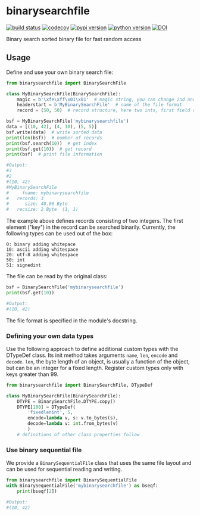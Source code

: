 # binarysearchfile
[![build status](https://github.com/trichter/binarysearchfile/workflows/tests/badge.svg)](https://github.com/trichter/binarysearchfile/actions)
[![codecov](https://codecov.io/gh/trichter/binarysearchfile/branch/master/graph/badge.svg)](https://codecov.io/gh/trichter/binarysearchfile)
[![pypi version](https://img.shields.io/pypi/v/binarysearchfile.svg)](https://pypi.python.org/pypi/binarysearchfile)
[![python version](https://img.shields.io/pypi/pyversions/binarysearchfile.svg)](https://python.org)
[![DOI](https://zenodo.org/badge/DOI/10.5281/zenodo.11184031.svg)](https://doi.org/10.5281/zenodo.11184031)

Binary search sorted binary file for fast random access

## Usage

Define and use your own binary search file:

```py
from binarysearchfile import BinarySearchFile

class MyBinarySearchFile(BinarySearchFile):
    magic = b'\xfe\xff\x01\x01'  # magic string, you can change 2nd and 4th byte
    headerstart = b'MyBinarySearchFile'  # name of the file format
    record = (50, 50)  # record structure, here two ints, first field can be searched binarily

bsf = MyBinarySearchFile('mybinarysearchfile')
data = [(10, 42), (4, 10), (5, 5)]
bsf.write(data)  # write sorted data
print(len(bsf))  # number of records
print(bsf.search(10))  # get index
print(bsf.get(10))  # get record
print(bsf)  # print file information

#Output:
#3
#2
#(10, 42)
#MyBinarySearchFile
#     fname: mybinarysearchfile
#   records: 3
#      size: 40.00 Byte
#   recsize: 2 Byte  (1, 1)
```

The example above defines records consisting of two integers.
The first element ("key") in the record can be searched binarily.
Currently, the following types can be used out of the box:

```
0: binary adding whitepace
10: ascii adding whitespace
20: utf-8 adding whitespace
50: int
51: signedint
```

The file can be read by the original class:

```py
bsf = BinarySearchFile('mybinarysearchfile')
print(bsf.get(10))

#Output:
#(10, 42)

```

The file format is specified in the module's docstring.

### Defining your own data types

Use the following approach to define additional custom types with the DTypeDef class.
Its init method takes arguments `name`, `len`, `encode` and `decode`.
`len`, the byte length of an object, is usually a function of the object, but can be an integer for a fixed length.
Register custom types only with keys greater than 99.

```py
from binarysearchfile import BinarySearchFile, DTypeDef

class MyBinarySearchFile(BinarySearchFile):
    DTYPE = BinarySearchFile.DTYPE.copy()
    DTYPE[100] = DTypeDef(
        'fixedlenint', 5,
        encode=lambda v, s: v.to_bytes(s),
        decode=lambda v: int.from_bytes(v)
        )
    # definitions of other class properties follow
```

### Use binary sequential file

We provide a `BinarySequentialFile` class that uses the same file layout and can be used for sequential reading and writing.

```py
from binarysearchfile import BinarySequentialFile
with BinarySequentialFile('mybinarysearchfile') as bseqf:
    print(bseqf[2])

#Output:
#(10, 42)
```
